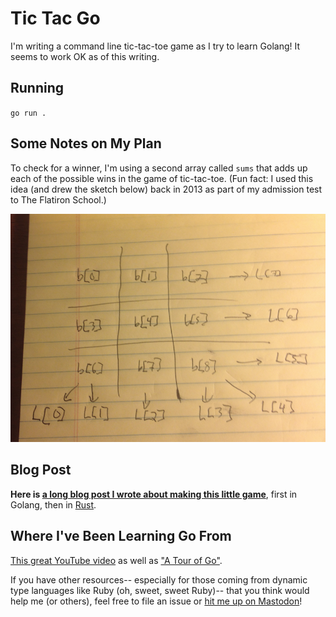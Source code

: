 # Tic Tac Go

I'm writing a command line tic-tac-toe game as I try to learn Golang! It seems to work OK as of this writing.

## Running

`go run .`

## Some Notes on My Plan

To check for a winner, I'm using a second array called `sums` that adds up each of the possible wins in the game of tic-tac-toe. (Fun fact: I used this idea (and drew the sketch below) back in 2013 as part of my admission test to The Flatiron School.)

![sums explained](img/map.png)

## Blog Post 

**Here is [a long blog post I wrote about making this little game](https://sts10.github.io/2017/11/18/trying-go-and-rust.html)**, first in Golang, then in [Rust](https://github.com/sts10/rusty-tac).

## Where I've Been Learning Go From

[This great YouTube video](https://www.youtube.com/watch?v=CF9S4QZuV30&feature=youtu.be) as well as ["A Tour of Go"](https://tour.golang.org).

If you have other resources-- especially for those coming from dynamic type languages like Ruby (oh, sweet, sweet Ruby)-- that you think would help me (or others), feel free to file an issue or [hit me up on Mastodon](https://octodon.social/@schlink)!
